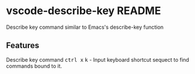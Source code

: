 # vscode-describe-key README

Describe key command similar to Emacs's describe-key function

## Features

Describe key command <kbd>ctrl x</kbd> <kbd>k</kbd> -  Input keyboard shortcut sequect to find commands bound to it.
